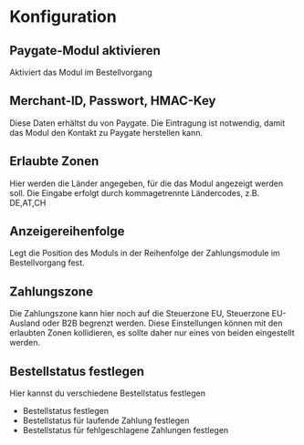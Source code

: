 # Konfiguration 

## Paygate-Modul aktivieren 

Aktiviert das Modul im Bestellvorgang

## Merchant-ID, Passwort, HMAC-Key 

Diese Daten erhältst du von Paygate. Die Eintragung ist notwendig, damit das Modul den Kontakt zu Paygate herstellen kann.

## Erlaubte Zonen 

Hier werden die Länder angegeben, für die das Modul angezeigt werden soll. Die Eingabe erfolgt durch kommagetrennte Ländercodes, z.B. DE,AT,CH

## Anzeigereihenfolge 

Legt die Position des Moduls in der Reihenfolge der Zahlungsmodule im Bestellvorgang fest.

## Zahlungszone 

Die Zahlungszone kann hier noch auf die Steuerzone EU, Steuerzone EU-Ausland oder B2B begrenzt werden. Diese Einstellungen können mit den erlaubten Zonen kollidieren, es sollte daher nur eines von beiden eingestellt werden.

## Bestellstatus festlegen 

Hier kannst du verschiedene Bestellstatus festlegen

-   Bestellstatus festlegen
-   Bestellstatus für laufende Zahlung festlegen
-   Bestellstatus für fehlgeschlagene Zahlungen festlegen



